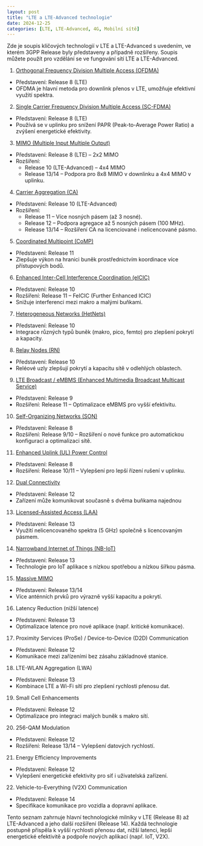 ```yaml
---
layout: post
title: "LTE a LTE-Advanced technologie"
date: 2024-12-25
categories: [LTE, LTE-Advanced, 4G, Mobilní sítě]
---
```


Zde je soupis klíčových technologií v LTE a LTE-Advanced s uvedením, ve kterém 3GPP Release byly představeny a případně rozšířeny. Soupis můžete použít pro vzdělání se ve fungování sítí LTE a LTE-Advanced. 


1. [Orthogonal Frequency Division Multiple Access (OFDMA)](https://www.marigold.cz/item/modulacni-technologie-pro-uplink-siti-4g-lte-a-wimax)
- Představení: Release 8 (LTE)
- OFDMA je hlavní metoda pro downlink přenos v LTE, umožňuje efektivní využití spektra.

2. [Single Carrier Frequency Division Multiple Access (SC-FDMA)](https://www.marigold.cz/item/modulacni-technologie-pro-uplink-siti-4g-lte-a-wimax)
- Představení: Release 8 (LTE)
- Používá se v uplinku pro snížení PAPR (Peak-to-Average Power Ratio) a zvýšení energetické efektivity.

3. [MIMO (Multiple Input Multiple Output)](/mobilnisite/mimo/)
- Představení: Release 8 (LTE) – 2x2 MIMO
- Rozšíření:
    - Release 10 (LTE-Advanced) – 4x4 MIMO
    - Release 13/14 – Podpora pro 8x8 MIMO v downlinku a 4x4 MIMO v uplinku.

4. [Carrier Aggregation (CA)](/mobilnisite/3gpp-release-10/)
- Představení: Release 10 (LTE-Advanced)
- Rozšíření:
    - Release 11 – Více nosných pásem (až 3 nosné).
    - Release 12 – Podpora agregace až 5 nosných pásem (100 MHz).
    - Release 13/14 – Rozšíření CA na licenciované i nelicencované pásmo.

5. [Coordinated Multipoint (CoMP)](/item/koordinovane-vicebodove-spojeni-v-lte/)
- Představení: Release 11
- Zlepšuje výkon na hranici buněk prostřednictvím koordinace více přístupových bodů.

6. [Enhanced Inter-Cell Interference Coordination (eICIC)](/mobilnisite/3gpp-release-10/)
- Představení: Release 10
- Rozšíření: Release 11 – FeICIC (Further Enhanced ICIC)
- Snižuje interferenci mezi makro a malými buňkami.

7. [Heterogeneous Networks (HetNets)](/mobilnisite/hetnet)
- Představení: Release 10
- Integrace různých typů buněk (makro, pico, femto) pro zlepšení pokrytí a kapacity.

8. [Relay Nodes (RN)](/mobilnisite/relay-node/)
- Představení: Release 10
- Reléové uzly zlepšují pokrytí a kapacitu sítě v odlehlých oblastech.

9. [LTE Broadcast / eMBMS (Enhanced Multimedia Broadcast Multicast Service)](/mobilnisite/LTE-Broadcast-eMBMS)
- Představení: Release 9
- Rozšíření: Release 11 – Optimalizace eMBMS pro vyšší efektivitu.

10. [Self-Organizing Networks (SON)](/mobilnisite/son/)
- Představení: Release 8
- Rozšíření: Release 9/10 – Rozšíření o nové funkce pro automatickou konfiguraci a optimalizaci sítě.

11. [Enhanced Uplink (UL) Power Control](/mobilnisite/eul-pc/)
- Představení: Release 8
- Rozšíření: Release 10/11 – Vylepšení pro lepší řízení rušení v uplinku.

12. [Dual Connectivity](/mobilnisite/dual-connectivity)
- Představení: Release 12
- Zařízení může komunikovat současně s dvěma buňkama najednou

13. [Licensed-Assisted Access (LAA)](/mobilnisite/laa-5gnr-u)
- Představení: Release 13
- Využití nelicencovaného spektra (5 GHz) společně s licencovaným pásmem.

14. [Narrowband Internet of Things (NB-IoT)](/item/varianty-lte-lpwa-jako-konkurent-sigfoxu-v-iot-v-podobe-nizkoodberovych-bezdratovych-siti/)
- Představení: Release 13
- Technologie pro IoT aplikace s nízkou spotřebou a nízkou šířkou pásma.

15. [Massive MIMO](/item/chytre-anteny-5G-6G/)
- Představení: Release 13/14
- Více anténních prvků pro výrazně vyšší kapacitu a pokrytí.

16. Latency Reduction (nižší latence)
- Představení: Release 13
- Optimalizace latence pro nové aplikace (např. kritické komunikace).

17. Proximity Services (ProSe) / Device-to-Device (D2D) Communication
- Představení: Release 12
- Komunikace mezi zařízeními bez zásahu základnové stanice.

18. LTE-WLAN Aggregation (LWA)
- Představení: Release 13
- Kombinace LTE a Wi-Fi sítí pro zlepšení rychlosti přenosu dat.

19. Small Cell Enhancements
- Představení: Release 12
- Optimalizace pro integraci malých buněk s makro sítí.

20. 256-QAM Modulation
- Představení: Release 12
- Rozšíření: Release 13/14 – Vylepšení datových rychlostí.

21. Energy Efficiency Improvements
- Představení: Release 12
- Vylepšení energetické efektivity pro síť i uživatelská zařízení.

22. Vehicle-to-Everything (V2X) Communication
- Představení: Release 14
- Specifikace komunikace pro vozidla a dopravní aplikace.

Tento seznam zahrnuje hlavní technologické milníky v LTE (Release 8) až LTE-Advanced a jeho další rozšíření (Release 14). Každá technologie postupně přispěla k vyšší rychlosti přenosu dat, nižší latenci, lepší energetické efektivitě a podpoře nových aplikací (např. IoT, V2X).